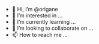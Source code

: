 - 👋 Hi, I’m @origane
- 👀 I’m interested in ...
- 🌱 I’m currently learning ...
- 💞️ I’m looking to collaborate on ...
- 📫 How to reach me ...

<!---
origane/origane is a ✨ special ✨ repository because its `README.md` (this file) appears on your GitHub profile.
You can click the Preview link to take a look at your changes.
--->
